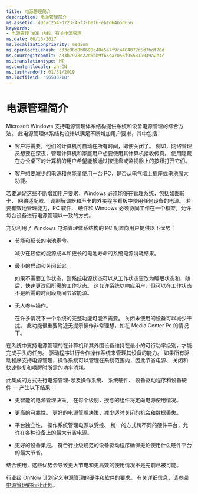 ```yaml
---
title: 电源管理简介
description: 电源管理简介
ms.assetid: d0cac254-d723-45f3-bef6-eb1d64b5d656
keywords:
- 电源管理 WDK 内核，有关电源管理
ms.date: 06/16/2017
ms.localizationpriority: medium
ms.openlocfilehash: c33c06d8b0698d48e5a7f9c4404072d5d7bdf76d
ms.sourcegitcommit: a33b7978e22d5bb9f65ca7056f955319049a2e4c
ms.translationtype: MT
ms.contentlocale: zh-CN
ms.lasthandoff: 01/31/2019
ms.locfileid: "56533218"
---
```

# <a name="introduction-to-power-management"></a>电源管理简介





Microsoft Windows 支持电源管理体系结构提供系统和设备电源管理的综合方法。 此电源管理体系结构设计以满足不断增加用户要求，其中包括：

-   客户将需要，他们的计算机可自动在所有时间，即使关闭了。 例如，网络管理员想要在深夜，管理计算机和家庭用户想要使用其计算机接收传真。 使用隐藏在办公桌下的计算机的用户希望能够通过按键盘或监视器上的按钮打开它们。

-   客户想要减少的电源和总能量使用一台 PC，是否从电气墙上插座或电池强大功能。

若要满足这些不断增加用户要求，Windows 必须能够在管理系统，包括如图形卡、 网络适配器、 调制解调器和声卡的外接程序看板中使用任何设备的电源。 若要有效地管理能力，PC 软件、 硬件和 Windows 必须协同工作在一个框架，允许每台设备进行电源管理以一致的方式。

充分利用了 Windows 电源管理体系结构的 PC 配置向用户提供以下优势：

-   节能和延长的电池寿命。

    减少在较低的能源成本和更长的电池寿命的系统电源消耗结果。

-   最小的启动和关闭延迟。

    如果不需要工作状态，则系统电源状态可以从工作状态更改为睡眠状态和，随后，快速更改回所需的工作状态。 这允许系统以响应用户，但可以在工作状态不是所需的时间段期间节省能源。

-   无人参与操作。

    在许多情况下一个系统的完整功能可能不需要。 关闭未使用的设备可以减少干扰。 此功能很重要附近无提示操作非常理想，如在 Media Center Pc 的情况下。

在系统中支持电源管理的在计算机和其外围设备维持在最小的可行功率级别，才能完成手头的任务。 驱动程序进行合作操作系统来管理其设备的能力。 如果所有驱动程序支持电源管理，操作系统可以管理在系统范围内，因此节省电源、 关闭和快速恢复和唤醒时所需的功率消耗。

此集成的方式进行电源管理-涉及操作系统、 系统硬件、 设备驱动程序和设备硬件 — 产生以下结果：

-   更智能的电源管理决策。 在每个级别，授与的组件将定向电源使用情况。

-   更高的可靠性。 更好的电源管理决策，减少适时关闭的机会和数据丢失。

-   平台独立性。 操作系统管理电源以受控、 统一的方式跨不同的硬件平台，允许在各种设备上的最大节省电源。

-   更好的设备集成。 符合行业级规范的设备驱动程序确保无论使用什么硬件平台的最大节省。

结合使用，这些优势会导致更大节电和更高效的使用情况不是先前已被可能。

行业级 OnNow 计划定义电源管理的硬件和软件的要求。 有关详细信息，请参阅[电源管理的行业计划](industry-initiatives-for-power-management.md)。

 

 




